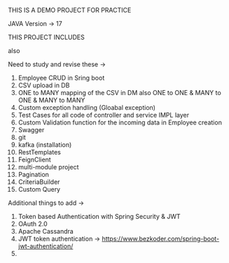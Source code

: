 THIS IS A DEMO PROJECT FOR PRACTICE 

JAVA Version -> 17

THIS PROJECT INCLUDES 

also

Need to study and revise these -> 


1) Employee CRUD in Sring boot
2) CSV upload in DB
3) ONE to MANY mapping of the CSV in DM also ONE to ONE & MANY to ONE & MANY to MANY
4) Custom exception handling (Gloabal exception)
5) Test Cases for all code of controller and service IMPL layer
6) Custom Validation function for the incoming data in Employee creation
7) Swagger
8) git
9) kafka (installation) 
10) RestTemplates
11) FeignClient
12) multi-module project
13) Pagination
14) CriteriaBuilder
15) Custom Query 



Additional things to add ->
1) Token based Authentication with Spring Security & JWT
2) OAuth 2.0
3) Apache Cassandra
4) JWT token authentication -> https://www.bezkoder.com/spring-boot-jwt-authentication/
5) 
